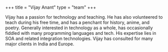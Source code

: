 +++
title = "Vijay Anant"
type = "team"
+++

Vijay has a passion for technology and teaching. He has also volunteered to teach during his free time, and has a penchant for history, anime, and poetry. Generally interested in technology as a whole, has occasionally fiddled with many programming languages and tech. His expertise lies in SOA and related integration technologies. Vijay has consulted for many major clients in India and Europe.
